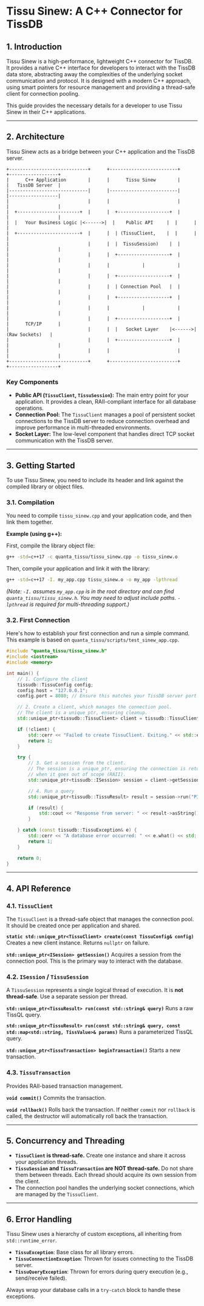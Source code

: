 # Tissu Sinew: A C++ Connector for TissDB

## 1. Introduction

Tissu Sinew is a high-performance, lightweight C++ connector for TissDB. It provides a native C++ interface for developers to interact with the TissDB data store, abstracting away the complexities of the underlying socket communication and protocol. It is designed with a modern C++ approach, using smart pointers for resource management and providing a thread-safe client for connection pooling.

This guide provides the necessary details for a developer to use Tissu Sinew in their C++ applications.

---

## 2. Architecture

Tissu Sinew acts as a bridge between your C++ application and the TissDB server.

```
+-----------------------------+      +-------------------------+      +------------------+
|      C++ Application        |      |      Tissu Sinew        |      |   TissDB Server  |
|-----------------------------|      |-------------------------|      |------------------|
|                             |      |                         |      |                  |
|  +-----------------------+  |      |  +-------------------+  |      |                  |
|  |   Your Business Logic |<------>|  |    Public API     |  |      |                  |
|  +-----------------------+  |      |  | (TissuClient,    |  |      |                  |
|                             |      |  |  TissuSession)    |  |      |                  |
|                             |      |  +-------------------+  |      |                  |
|                             |      |            |            |      |                  |
|                             |      |  +-------------------+  |      |                  |
|                             |      |  | Connection Pool   |  |      |                  |
|                             |      |  +-------------------+  |      |                  |
|                             |      |            |            |      |                  |
|                             |      |  +-------------------+  |      |      TCP/IP      |
|                             |      |  |   Socket Layer    |<------>|  (Raw Sockets)   |
|                             |      |  +-------------------+  |      |                  |
|                             |      |                         |      |                  |
+-----------------------------+      +-------------------------+      +------------------+
```

### Key Components

*   **Public API (`TissuClient`, `TissuSession`):** The main entry point for your application. It provides a clean, RAII-compliant interface for all database operations.
*   **Connection Pool:** The `TissuClient` manages a pool of persistent socket connections to the TissDB server to reduce connection overhead and improve performance in multi-threaded environments.
*   **Socket Layer:** The low-level component that handles direct TCP socket communication with the TissDB server.

---

## 3. Getting Started

To use Tissu Sinew, you need to include its header and link against the compiled library or object files.

### 3.1. Compilation

You need to compile `tissu_sinew.cpp` and your application code, and then link them together.

**Example (using g++):**

First, compile the library object file:
```bash
g++ -std=c++17 -c quanta_tissu/tissu_sinew.cpp -o tissu_sinew.o
```

Then, compile your application and link it with the library:
```bash
g++ -std=c++17 -I. my_app.cpp tissu_sinew.o -o my_app -lpthread
```
*(Note: `-I.` assumes `my_app.cpp` is in the root directory and can find `quanta_tissu/tissu_sinew.h`. You may need to adjust include paths. `-lpthread` is required for multi-threading support.)*

### 3.2. First Connection

Here's how to establish your first connection and run a simple command. This example is based on `quanta_tissu/scripts/test_sinew_app.cpp`.

```cpp
#include "quanta_tissu/tissu_sinew.h"
#include <iostream>
#include <memory>

int main() {
    // 1. Configure the client
    tissudb::TissuConfig config;
    config.host = "127.0.0.1";
    config.port = 8080; // Ensure this matches your TissDB server port

    // 2. Create a client, which manages the connection pool.
    // The client is a unique_ptr, ensuring cleanup.
    std::unique_ptr<tissudb::TissuClient> client = tissudb::TissuClient::create(config);

    if (!client) {
        std::cerr << "Failed to create TissuClient. Exiting." << std::endl;
        return 1;
    }

    try {
        // 3. Get a session from the client.
        // The session is a unique_ptr, ensuring the connection is returned to the pool
        // when it goes out of scope (RAII).
        std::unique_ptr<tissudb::ISession> session = client->getSession();

        // 4. Run a query
        std::unique_ptr<tissudb::TissuResult> result = session->run("PING");

        if (result) {
            std::cout << "Response from server: " << result->asString() << std::endl;
        }

    } catch (const tissudb::TissuException& e) {
        std::cerr << "A database error occurred: " << e.what() << std::endl;
        return 1;
    }

    return 0;
}
```

---

## 4. API Reference

### 4.1. `TissuClient`

The `TissuClient` is a thread-safe object that manages the connection pool. It should be created once per application and shared.

**`static std::unique_ptr<TissuClient> create(const TissuConfig& config)`**
Creates a new client instance. Returns `nullptr` on failure.

**`std::unique_ptr<ISession> getSession()`**
Acquires a session from the connection pool. This is the primary way to interact with the database.

### 4.2. `ISession` / `TissuSession`

A `TissuSession` represents a single logical thread of execution. It is **not thread-safe**. Use a separate session per thread.

**`std::unique_ptr<TissuResult> run(const std::string& query)`**
Runs a raw TissQL query.

**`std::unique_ptr<TissuResult> run(const std::string& query, const std::map<std::string, TissValue>& params)`**
Runs a parameterized TissQL query.

**`std::unique_ptr<TissuTransaction> beginTransaction()`**
Starts a new transaction.

### 4.3. `TissuTransaction`

Provides RAII-based transaction management.

**`void commit()`**
Commits the transaction.

**`void rollback()`**
Rolls back the transaction. If neither `commit` nor `rollback` is called, the destructor will automatically roll back the transaction.

---

## 5. Concurrency and Threading

-   **`TissuClient` is thread-safe.** Create one instance and share it across your application threads.
-   **`TissuSession` and `TissuTransaction` are NOT thread-safe.** Do not share them between threads. Each thread should acquire its own session from the client.
-   The connection pool handles the underlying socket connections, which are managed by the `TissuClient`.

---

## 6. Error Handling

Tissu Sinew uses a hierarchy of custom exceptions, all inheriting from `std::runtime_error`.

-   **`TissuException`**: Base class for all library errors.
-   **`TissuConnectionException`**: Thrown for issues connecting to the TissDB server.
-   **`TissuQueryException`**: Thrown for errors during query execution (e.g., send/receive failed).

Always wrap your database calls in a `try-catch` block to handle these exceptions.
